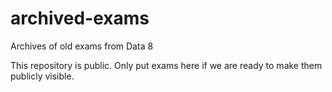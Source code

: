 # archived-exams
Archives of old exams from Data 8

This repository is public.  Only put exams here if we are
ready to make them publicly visible.
